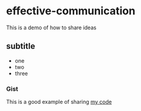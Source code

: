 # effective-communication
This is a demo of how to share ideas

## subtitle 

* one
* two
* three

### Gist

This is a good example of sharing [my code](https://gist.github.com/RodrigoSilvaC/7d87d11a7b6b296b45e6070408a6a34c)
